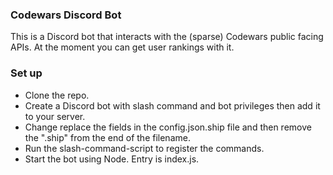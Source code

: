 ### Codewars Discord Bot

This is a Discord bot that interacts with the (sparse) Codewars public facing APIs. At the moment you can get user rankings with it.

### Set up

 - Clone the repo.
 - Create a Discord bot with slash command and bot privileges then add it to your server.
 - Change replace the fields in the config.json.ship file and then remove the ".ship" from the end of the filename.
 - Run the slash-command-script to register the commands.
 - Start the bot using Node. Entry is index.js.
